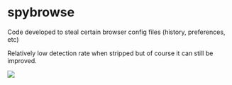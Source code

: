 # spybrowse
Code developed to steal certain browser config files (history, preferences, etc)

Relatively low detection rate when stripped but of course it can still be improved.

![](https://imgur.com/a/Urhcf5z)
